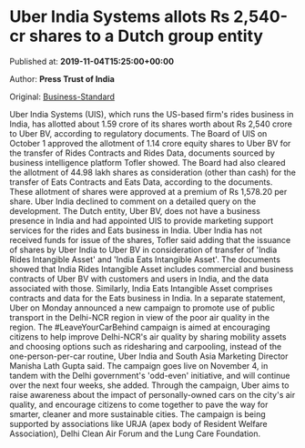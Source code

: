 
# Uber India Systems allots Rs 2,540-cr shares to a Dutch group entity

Published at: **2019-11-04T15:25:00+00:00**

Author: **Press Trust of India**

Original: [Business-Standard](https://www.business-standard.com/article/pti-stories/uber-india-systems-allots-shares-worth-rs-2-540-cr-to-dutch-group-entity-119110401488_1.html)

Uber India Systems (UIS), which runs the US-based firm's rides business in India, has allotted about 1.59 crore of its shares worth about Rs 2,540 crore to Uber BV, according to regulatory documents.
The Board of UIS on October 1 approved the allotment of 1.14 crore equity shares to Uber BV for the transfer of Rides Contracts and Rides Data, documents sourced by business intelligence platform Tofler showed.
The Board had also cleared the allotment of 44.98 lakh shares as consideration (other than cash) for the transfer of Eats Contracts and Eats Data, according to the documents. These allotment of shares were approved at a premium of Rs 1,578.20 per share.
Uber India declined to comment on a detailed query on the development.
The Dutch entity, Uber BV, does not have a business presence in India and had appointed UIS to provide marketing support services for the rides and Eats business in India.
Uber India has not received funds for issue of the shares, Tofler said adding that the issuance of shares by Uber India to Uber BV in consideration of transfer of 'India Rides Intangible Asset' and 'India Eats Intangible Asset'.
The documents showed that India Rides Intangible Asset includes commercial and business contracts of Uber BV with customers and users in India, and the data associated with those. Similarly, India Eats Intangible Asset comprises contracts and data for the Eats business in India.
In a separate statement, Uber on Monday announced a new campaign to promote use of public transport in the Delhi-NCR region in view of the poor air quality in the region.
The #LeaveYourCarBehind campaign is aimed at encouraging citizens to help improve Delhi-NCR's air quality by sharing mobility assets and choosing options such as ridesharing and carpooling, instead of the one-person-per-car routine, Uber India and South Asia Marketing Director Manisha Lath Gupta said.
The campaign goes live on November 4, in tandem with the Delhi government's 'odd-even' initiative, and will continue over the next four weeks, she added.
Through the campaign, Uber aims to raise awareness about the impact of personally-owned cars on the city's air quality, and encourage citizens to come together to pave the way for smarter, cleaner and more sustainable cities.
The campaign is being supported by associations like URJA (apex body of Resident Welfare Association), Delhi Clean Air Forum and the Lung Care Foundation.
